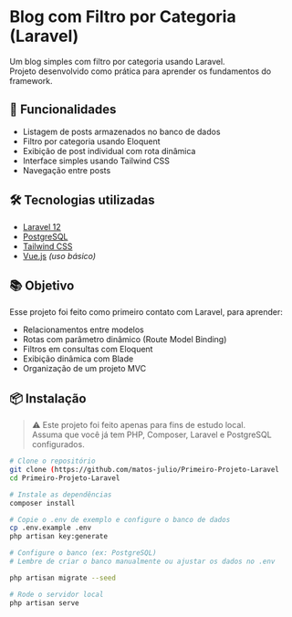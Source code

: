 # Blog com Filtro por Categoria (Laravel)

Um blog simples com filtro por categoria usando Laravel.  
Projeto desenvolvido como prática para aprender os fundamentos do framework.

## 🚀 Funcionalidades

- Listagem de posts armazenados no banco de dados
- Filtro por categoria usando Eloquent
- Exibição de post individual com rota dinâmica
- Interface simples usando Tailwind CSS
- Navegação entre posts

## 🛠️ Tecnologias utilizadas

- [Laravel 12](https://laravel.com/)
- [PostgreSQL](https://www.postgresql.org/)
- [Tailwind CSS](https://tailwindcss.com/)
- [Vue.js](https://vuejs.org/) *(uso básico)*

## 📚 Objetivo

Esse projeto foi feito como primeiro contato com Laravel, para aprender:
- Relacionamentos entre modelos
- Rotas com parâmetro dinâmico (Route Model Binding)
- Filtros em consultas com Eloquent
- Exibição dinâmica com Blade
- Organização de um projeto MVC

## 📦 Instalação

> ⚠️ Este projeto foi feito apenas para fins de estudo local.  
> Assuma que você já tem PHP, Composer, Laravel e PostgreSQL configurados.

```bash
# Clone o repositório
git clone (https://github.com/matos-julio/Primeiro-Projeto-Laravel
cd Primeiro-Projeto-Laravel

# Instale as dependências
composer install

# Copie o .env de exemplo e configure o banco de dados
cp .env.example .env
php artisan key:generate

# Configure o banco (ex: PostgreSQL)
# Lembre de criar o banco manualmente ou ajustar os dados no .env

php artisan migrate --seed

# Rode o servidor local
php artisan serve
